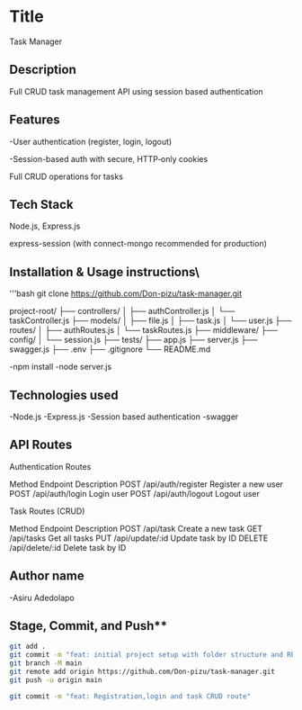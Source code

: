 # Title
Task Manager

## Description
Full CRUD task management API using session based authentication

## Features
-User authentication (register, login, logout)

-Session-based auth with secure, HTTP‑only cookies

Full CRUD operations for tasks


## Tech Stack

Node.js, Express.js

express-session (with connect-mongo recommended for production)




## Installation & Usage instructions\
'''bash
git clone https://github.com/Don-pizu/task-manager.git

project-root/
├── controllers/
│   ├── authController.js
│   └── taskController.js
├── models/
│   ├── file.js
│   ├── task.js
│   └── user.js
├── routes/
│   ├── authRoutes.js
│   └── taskRoutes.js
├── middleware/
├── config/
│   └── session.js
├── tests/
├── app.js
├── server.js
├── swagger.js
├── .env
├── .gitignore
└── README.md

-npm install
-node server.js

## Technologies used
-Node.js
-Express.js
-Session based authentication
-swagger

## API Routes

Authentication Routes

Method                Endpoint                 Description
POST              /api/auth/register         Register a new user
POST              /api/auth/login               Login user
POST              /api/auth/logout              Logout user

Task Routes (CRUD)

Method                Endpoint                 Description
POST                 /api/task              Create a new task
GET                  /api/tasks               Get all tasks
PUT                  /api/update/:id        Update task by ID
DELETE               /api/delete/:id          Delete task by ID



## Author name

-Asiru Adedolapo

## Stage, Commit, and Push**

```bash
git add .
git commit -m "feat: initial project setup with folder structure and README"
git branch -M main
git remote add origin https://github.com/Don-pizu/task-manager.git
git push -u origin main

git commit -m "feat: Registration,login and task CRUD route"